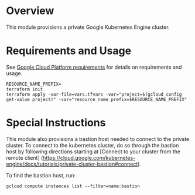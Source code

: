 <!--
    Licensed to the Apache Software Foundation (ASF) under one
    or more contributor license agreements.  See the NOTICE file
    distributed with this work for additional information
    regarding copyright ownership.  The ASF licenses this file
    to you under the Apache License, Version 2.0 (the
    "License"); you may not use this file except in compliance
    with the License.  You may obtain a copy of the License at

      http://www.apache.org/licenses/LICENSE-2.0

    Unless required by applicable law or agreed to in writing,
    software distributed under the License is distributed on an
    "AS IS" BASIS, WITHOUT WARRANTIES OR CONDITIONS OF ANY
    KIND, either express or implied.  See the License for the
    specific language governing permissions and limitations
    under the License.
-->

# Overview

This module provisions a private Google Kubernetes Engine cluster.

# Requirements and Usage

See [Google Cloud Platform requirements](../../google-cloud-platform/README.md) for details on requirements
and usage.

```
RESOURCE_NAME_PREFIX=
terraform init
terraform apply -var-file=vars.tfvars -var="project=$(gcloud config get-value project)" -var="resource_name_prefix=$RESOURCE_NAME_PREFIX"
```

# Special Instructions

This module also provisions a bastion host needed to connect to the private cluster.  To connect to the kubernetes
cluster, do so through the bastion host by following directions starting at [Connect to your cluster from the remote client]
(https://cloud.google.com/kubernetes-engine/docs/tutorials/private-cluster-bastion#connect).

To find the bastion host, run:

```
gcloud compute instances list --filter=name:bastion
```

